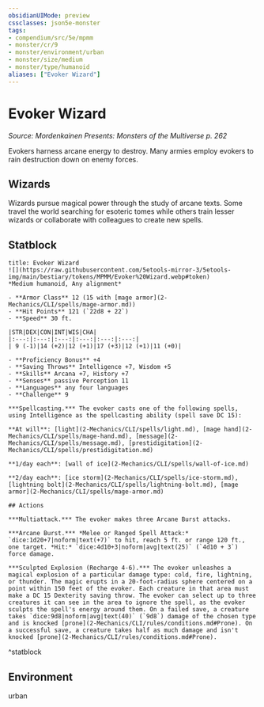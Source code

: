 ```yaml
---
obsidianUIMode: preview
cssclasses: json5e-monster
tags:
- compendium/src/5e/mpmm
- monster/cr/9
- monster/environment/urban
- monster/size/medium
- monster/type/humanoid
aliases: ["Evoker Wizard"]
---
```

# Evoker Wizard
*Source: Mordenkainen Presents: Monsters of the Multiverse p. 262*  

Evokers harness arcane energy to destroy. Many armies employ evokers to rain destruction down on enemy forces.

## Wizards

Wizards pursue magical power through the study of arcane texts. Some travel the world searching for esoteric tomes while others train lesser wizards or collaborate with colleagues to create new spells.

## Statblock

```ad-statblock
title: Evoker Wizard
![](https://raw.githubusercontent.com/5etools-mirror-3/5etools-img/main/bestiary/tokens/MPMM/Evoker%20Wizard.webp#token)
*Medium humanoid, Any alignment*

- **Armor Class** 12 (15 with [mage armor](2-Mechanics/CLI/spells/mage-armor.md))
- **Hit Points** 121 (`22d8 + 22`)
- **Speed** 30 ft.

|STR|DEX|CON|INT|WIS|CHA|
|:---:|:---:|:---:|:---:|:---:|:---:|
| 9 (-1)|14 (+2)|12 (+1)|17 (+3)|12 (+1)|11 (+0)|

- **Proficiency Bonus** +4
- **Saving Throws** Intelligence +7, Wisdom +5
- **Skills** Arcana +7, History +7
- **Senses** passive Perception 11
- **Languages** any four languages
- **Challenge** 9

***Spellcasting.*** The evoker casts one of the following spells, using Intelligence as the spellcasting ability (spell save DC 15):

**At will**: [light](2-Mechanics/CLI/spells/light.md), [mage hand](2-Mechanics/CLI/spells/mage-hand.md), [message](2-Mechanics/CLI/spells/message.md), [prestidigitation](2-Mechanics/CLI/spells/prestidigitation.md)

**1/day each**: [wall of ice](2-Mechanics/CLI/spells/wall-of-ice.md)

**2/day each**: [ice storm](2-Mechanics/CLI/spells/ice-storm.md), [lightning bolt](2-Mechanics/CLI/spells/lightning-bolt.md), [mage armor](2-Mechanics/CLI/spells/mage-armor.md)

## Actions

***Multiattack.*** The evoker makes three Arcane Burst attacks.

***Arcane Burst.*** *Melee or Ranged Spell Attack:* `dice:1d20+7|noform|text(+7)` to hit, reach 5 ft. or range 120 ft., one target. *Hit:* `dice:4d10+3|noform|avg|text(25)` (`4d10 + 3`) force damage.

***Sculpted Explosion (Recharge 4-6).*** The evoker unleashes a magical explosion of a particular damage type: cold, fire, lightning, or thunder. The magic erupts in a 20-foot-radius sphere centered on a point within 150 feet of the evoker. Each creature in that area must make a DC 15 Dexterity saving throw. The evoker can select up to three creatures it can see in the area to ignore the spell, as the evoker sculpts the spell's energy around them. On a failed save, a creature takes `dice:9d8|noform|avg|text(40)` (`9d8`) damage of the chosen type and is knocked [prone](2-Mechanics/CLI/rules/conditions.md#Prone). On a successful save, a creature takes half as much damage and isn't knocked [prone](2-Mechanics/CLI/rules/conditions.md#Prone).
```
^statblock

## Environment

urban